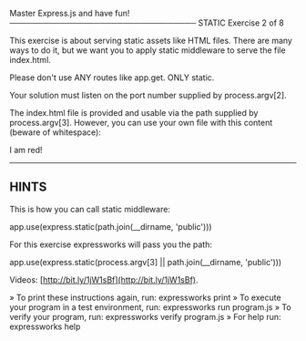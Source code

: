 Master Express.js and have fun!
─────────────────────────────────
STATIC
Exercise 2 of 8

This exercise is about serving static assets like HTML files.
There are many ways to do it, but we want you to apply static middleware to serve the file index.html.

Please don't use ANY routes like app.get. ONLY static.

Your solution must listen on the port number supplied by process.argv[2].

The index.html file is provided and usable via the path supplied by
process.argv[3]. However, you can use your own file with this content (beware of whitespace):

   <html>
     <head>
       <title>expressworks</title>
       <link rel="stylesheet" type="text/css" href="/main.css"/>
     </head>
     <body>
       <p>I am red!</p>
     </body>
   </html>

-------------------------------------------------------------------------------

## HINTS

This is how you can call static middleware:

   app.use(express.static(path.join(__dirname, 'public')))

For this exercise expressworks will pass you the path:

   app.use(express.static(process.argv[3] || path.join(__dirname, 'public')))

Videos: [http://bit.ly/1jW1sBf](http://bit.ly/1jW1sBf).


» To print these instructions again, run: expressworks print
» To execute your program in a test environment, run: expressworks run program.js
» To verify your program, run: expressworks verify program.js
» For help run: expressworks help

